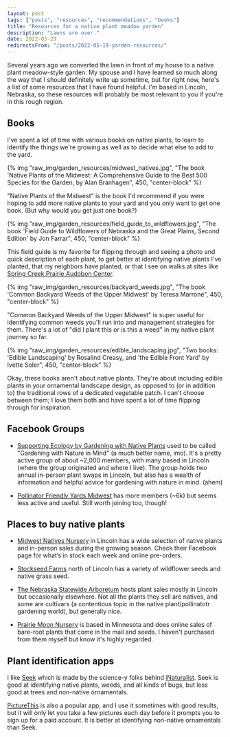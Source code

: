 ```yaml
---
layout: post
tags: ["posts", "resources", "recommendations", "books"]
title: "Resources for a native plant meadow yarden"
description: "Lawns are over."
date: 2022-05-29
redirectsFrom: "/posts/2022-05-19-yarden-resources/"
---
```


Several years ago we converted the lawn in front of my house to a native plant meadow-style garden. My spouse and I have learned so much along the way that I should definitely write up sometime, but for right now, here's a list of some resources that I have found helpful. I'm based in Lincoln, Nebraska, so these resources will probably be most relevant to you if you're in this rough region.

## Books

I've spent a lot of time with various books on native plants, to learn to identify the things we're growing as well as to decide what else to add to the yard. 

{% img "raw_img/garden_resources/midwest_natives.jpg", "The book 'Native Plants of the Midwest: A Comprehensive Guide to the Best 500 Species for the Garden, by Alan Branhagen", 450, "center-block" %}

"Native Plants of the Midwest" is the book I'd recommend if you were hoping to add more native plants to your yard and you only want to get one book. (But why would you get just one book?) 

{% img "raw_img/garden_resources/field_guide_to_wildflowers.jpg", "The book 'Field Guide to Wildflowers of Nebraska and the Great Plains, Second Edition' by Jon Farrar", 450, "center-block" %}

This field guide is my favorite for flipping through and seeing a photo and quick description of each plant, to get better at identifying native plants I've planted, that my neighbors have planted, or that I see on walks at sites like [Spring Creek Prairie Audobon Center](https://springcreek.audubon.org/).

{% img "raw_img/garden_resources/backyard_weeds.jpg", "The book 'Common Backyard Weeds of the Upper Midwest' by Teresa Marrone", 450, "center-block" %}

"Common Backyard Weeds of the Upper Midwest" is super useful for identifying common weeds you'll run into and management strategies for them. There's a lot of "did I plant this or is this a weed" in my native plant journey so far.

{% img "raw_img/garden_resources/edible_landscaping.jpg", "Two books: 'Edible Landscaping' by Rosalind Creasy, and 'the Edible Front Yard' by Ivette Soler", 450, "center-block" %}

Okay, these books aren't about native plants. They're about including edible plants in your ornamental landscape design, as opposed to (or in addition to) the traditional rows of a dedicated vegetable patch. I can't choose between them; I love them both and have spent a lot of time flipping through for inspiration.


## Facebook Groups
- [Supporting Ecology by Gardening with Native Plants](https://www.facebook.com/groups/475156382558190/) used to be called "Gardening with Nature in Mind" (a much better name, imo). It's a pretty active group of about ~2,000 members, with many based in Lincoln (where the group originated and where I live). The group holds two annual in-person plant swaps in Lincoln, but also has a wealth of information and helpful advice for gardening with nature in mind. (ahem)

- [Pollinator Friendly Yards Midwest](https://www.facebook.com/groups/1711794318964198) has more members (~6k) but seems less active and useful. Still worth joining too, though!

## Places to buy native plants
- [Midwest Natives Nursery](https://www.midwestnativesnursery.com/) in Lincoln has a wide selection of native plants and in-person sales during the growing season. Check their Facebook page for what’s in stock each week and online pre-orders.

- [Stockseed Farms](https://www.stockseed.com/) north of Lincoln has a variety of wildflower seeds and native grass seed. 

- [The Nebraska Statewide Arboretum](https://plantnebraska.org/store/) hosts plant sales mostly in Lincoln but occasionally elsewhere. Not all the plants they sell are natives, and some are cultivars (a contentious topic in the native plant/pollinatotr gardening world), but generally nice.

- [Prairie Moon Nursery](https://www.prairiemoon.com/) is based in Minnesota and does online sales of bare-root plants that come in the mail and seeds. I haven't purchased from them myself but know it's highly regarded. 

## Plant identification apps

I like [Seek](https://www.inaturalist.org/pages/seek_app) which is made by the science-y folks behind [iNaturalist](https://www.inaturalist.org/). Seek is good at identifying native plants, weeds, and all kinds of bugs, but less good at trees and non-native ornamentals. 

[PictureThis](https://www.picturethisai.com/) is also a popular app, and I use it sometimes with good results, but it will only let you take a few pictures each day before it prompts you to sign up for a paid account. It is better at identifying non-native ornamentals than Seek.

